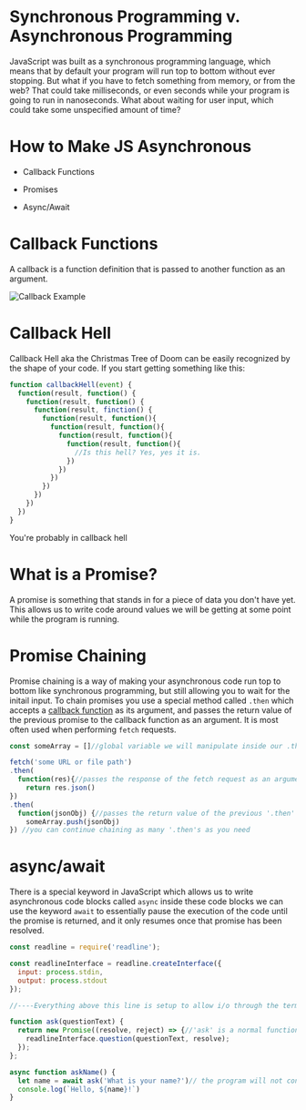 # Synchronous Programming v. Asynchronous Programming
JavaScript was built as a synchronous programming language, which means that by default your program will run top to bottom without ever stopping. But what if you have to fetch something from memory, or from the web? That could take milliseconds, or even seconds while your program is going to run in nanoseconds. What about waiting for user input, which could take some unspecified amount of time?

# How to Make JS Asynchronous

* Callback Functions

* Promises

* Async/Await

# Callback Functions

A callback is a function definition that is passed to another function as an argument.

![Callback Example](/images/callback-example.png)

# Callback Hell

Callback Hell aka the Christmas Tree of Doom can be easily recognized by the shape of your code. If you start getting something like this:

```js
function callbackHell(event) {
  function(result, function() {
    function(result, function() {
      function(result, finction() {
        function(result, function(){
          function(result, function(){
            function(result, function(){
              function(result, function(){
                //Is this hell? Yes, yes it is.
              })
            })
          })
        })
      })
    })
  })
}
```

You're probably in callback hell


# What is a Promise?

A promise is something that stands in for a piece of data you don't have yet. This allows us to write code around values we will be getting at some point while the program is running.

# Promise Chaining

Promise chaining is a way of making your asynchronous code run top to bottom like synchronous programming, but still allowing you to wait for the initail input. To chain promises you use a special method called `.then` which accepts a [callback function](../references/callbacks.md) as its argument, and passes the return value of the previous promise to the callback function as an argument. It is most often used when performing `fetch` requests.

```javascript
const someArray = []//global variable we will manipulate inside our .then

fetch('some URL or file path')
.then(
  function(res){//passes the response of the fetch request as an argument
    return res.json()
})
.then(
  function(jsonObj) {//passes the return value of the previous '.then' as an argument
    someArray.push(jsonObj)
}) //you can continue chaining as many '.then's as you need
```

# async/await

There is a special keyword in JavaScript which allows us to write asynchronous code blocks called `async` inside these code blocks we can use the keyword `await` to essentially pause the execution of the code until the promise is returned, and it only resumes once that promise has been resolved.

```javascript
const readline = require('readline');

const readlineInterface = readline.createInterface({
  input: process.stdin,
  output: process.stdout
});

//----Everything above this line is setup to allow i/o through the terminal--------------------------------------------------------

function ask(questionText) {
  return new Promise((resolve, reject) => {//'ask' is a normal function that returns a promise
    readlineInterface.question(questionText, resolve);
  });
};

async function askName() {
  let name = await ask('What is your name?')// the program will not continue until this promise has been resolved
  console.log(`Hello, ${name}!`)
}
```